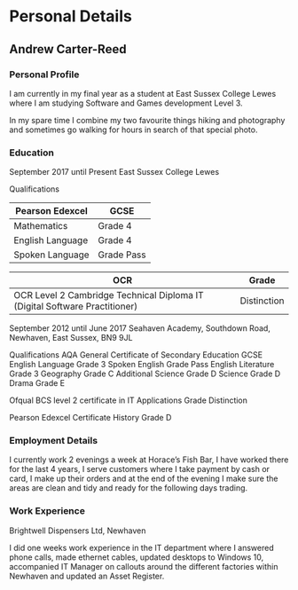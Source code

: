 # Personal Details
## Andrew Carter-Reed

### Personal Profile

I am currently in my final year as a student at East Sussex College Lewes where I am studying Software and Games development Level 3.

In my spare time I combine my two favourite things hiking and photography and sometimes go walking for hours in search of that special photo.

### Education

September 2017 until Present
East Sussex College Lewes

Qualifications

| Pearson Edexcel   | GCSE       |
|-------------------|------------|
| Mathematics       | Grade 4    |
| English Language  | Grade 4    |
| Spoken Language   | Grade Pass |

| OCR                                                                        | Grade       |
|----------------------------------------------------------------------------|-------------|
| OCR Level 2 Cambridge Technical Diploma IT (Digital Software Practitioner) | Distinction |

September 2012 until June 2017
Seahaven Academy, Southdown Road, Newhaven, East Sussex, BN9 9JL

Qualifications
AQA General Certificate of Secondary Education GCSE
English Language Grade 3
Spoken English Grade Pass
English Literature Grade 3
Geography Grade C
Additional Science Grade D
Science Grade D
Drama Grade E

Ofqual
BCS level 2 certificate in IT Applications Grade Distinction

Pearson Edexcel Certificate
History Grade D

### Employment Details

 I currently work 2 evenings a week at Horace’s Fish Bar, I have worked there for the last 4 years, I serve customers where I take payment by cash or card, I make up their orders and at the end of the evening I make sure the areas are clean and tidy and ready for the following days trading.

### Work Experience

Brightwell Dispensers Ltd, Newhaven

I did one weeks work experience in the IT department where I answered phone calls, made ethernet cables, updated desktops to Windows 10, accompanied IT Manager on callouts around the different factories within Newhaven and updated an Asset Register.



